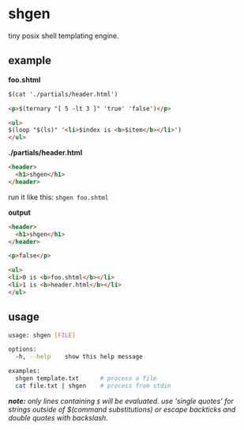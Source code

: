# shgen
tiny posix shell templating engine.

## example
**foo.shtml**
```html
$(cat './partials/header.html')

<p>$(ternary "[ 5 -lt 3 ]" 'true' 'false')</p>

<ul>
$(loop "$(ls)" '<li>$index is <b>$item</b></li>')
</ul>
```

**./partials/header.html**
```html
<header>
  <h1>shgen</h1>
</header>
```

run it like this: `shgen foo.shtml`

**output**
```html
<header>
  <h1>shgen</h1>
</header>

<p>false</p>

<ul>
<li>0 is <b>foo.shtml</b></li>
<li>1 is <b>header.html</b></li>
</ul>
```

## usage
```sh
usage: shgen [FILE]

options:
  -h, --help    show this help message

examples:
  shgen template.txt      # process a file
  cat file.txt | shgen    # process from stdin
```

_**note:** only lines containing `$` will be evaluated.
use 'single quotes' for strings outside of $(command substitutions) or escape backticks and double quotes with backslash._
